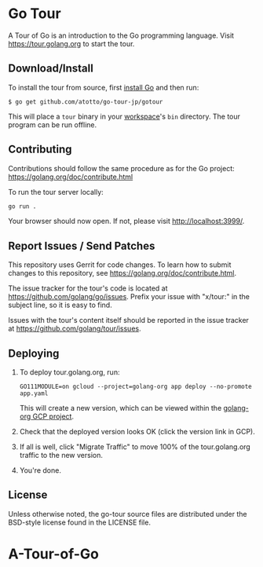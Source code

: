 # Go Tour

A Tour of Go is an introduction to the Go programming language. Visit
https://tour.golang.org to start the tour.

## Download/Install

To install the tour from source, first
[install Go](https://golang.org/doc/install) and then run:

	$ go get github.com/atotto/go-tour-jp/gotour

This will place a `tour` binary in your
[workspace](https://golang.org/doc/code.html#Workspaces)'s `bin` directory.
The tour program can be run offline.

## Contributing

Contributions should follow the same procedure as for the Go project:
https://golang.org/doc/contribute.html

To run the tour server locally:

```sh
go run .
```

Your browser should now open. If not, please visit [http://localhost:3999/](http://localhost:3999).


## Report Issues / Send Patches

This repository uses Gerrit for code changes. To learn how to submit changes to
this repository, see https://golang.org/doc/contribute.html.

The issue tracker for the tour's code is located at https://github.com/golang/go/issues.
Prefix your issue with "x/tour:" in the subject line, so it is easy to find.

Issues with the tour's content itself should be reported in the issue tracker 
at https://github.com/golang/tour/issues.

## Deploying

1.	To deploy tour.golang.org, run:

	```
	GO111MODULE=on gcloud --project=golang-org app deploy --no-promote app.yaml
	```

	This will create a new version, which can be viewed within the
	[golang-org GCP project](https://console.cloud.google.com/appengine/versions?project=golang-org&serviceId=tour).

2.	Check that the deployed version looks OK (click the version link in GCP).

3.	If all is well, click "Migrate Traffic" to move 100% of the tour.golang.org
	traffic to the new version.

4.	You're done.

## License

Unless otherwise noted, the go-tour source files are distributed
under the BSD-style license found in the LICENSE file.
# A-Tour-of-Go
